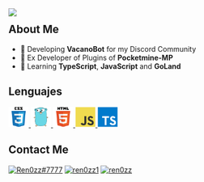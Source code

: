 <div align="center">
<img src="https://rishavanand.github.io/static/images/greetings.gif" align="left" style="width: 50%" />
</div>

## About Me

- 📁 Developing **VacanoBot** for my Discord Community
- 📌 Ex Developer of Plugins of **Pocketmine-MP**
- 🧠 Learning **TypeScript**, **JavaScript** and **GoLand**

## Lenguajes

<p align="left"> <a href="https://www.w3schools.com/css/" target="_blank" rel="noreferrer"> <img src="https://raw.githubusercontent.com/devicons/devicon/master/icons/css3/css3-original-wordmark.svg" alt="css3" width="40" height="40"/> </a> <a href="https://golang.org" target="_blank" rel="noreferrer"> <img src="https://raw.githubusercontent.com/devicons/devicon/master/icons/go/go-original.svg" alt="go" width="40" height="40"/> </a> <a href="https://www.w3.org/html/" target="_blank" rel="noreferrer"> <img src="https://raw.githubusercontent.com/devicons/devicon/master/icons/html5/html5-original-wordmark.svg" alt="html5" width="40" height="40"/> </a> <a href="https://developer.mozilla.org/en-US/docs/Web/JavaScript" target="_blank" rel="noreferrer"> <img src="https://raw.githubusercontent.com/devicons/devicon/master/icons/javascript/javascript-original.svg" alt="javascript" width="40" height="40"/> </a> <a href="https://www.typescriptlang.org/" target="_blank" rel="noreferrer"> <img src="https://raw.githubusercontent.com/devicons/devicon/master/icons/typescript/typescript-original.svg" alt="typescript" width="40" height="40"/> </a> </p>

## Contact Me

<p align="left">
<a href="https://discord.com/channels/@me/990732300251713567" target="blank"><img align="center" src="https://i.imgur.com/tNLdOPM.png" alt="Ren0zz#7777" height="30" width="40" /></a>
<a href="https://twitter.com/ren0zz1" target="blank"><img align="center" src="https://raw.githubusercontent.com/rahuldkjain/github-profile-readme-generator/master/src/images/icons/Social/twitter.svg" alt="ren0zz1" height="30" width="40" /></a>
<a href="hthttps://www.youtube.com/channel/UCYj3smzIcUL17AeMm5-eJmQ" target="blank"><img align="center" src="https://raw.githubusercontent.com/rahuldkjain/github-profile-readme-generator/master/src/images/icons/Social/youtube.svg" alt="ren0zz" height="30" width="40" /></a>
</p>


